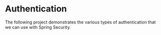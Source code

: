# Authentication
The following project demonstrates the various types of authentication that we can use with Spring Security.
